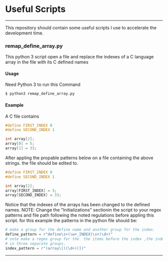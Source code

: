 # Useful Scripts
---
This repository should contain some useful scripts I use to accelerate the development time.
### remap_define_array.py
This python 3 script open a file and replace the indexes of a C language array in the file with its C defined names
#### Usage
Need Python 3 to run this Command
```bash
$ python3 remap_define_array.py
```
#### Example
A C file contains
```c
#define FIRST_INDEX 0
#define SECOND_INDEX 1

int array[2];
array[0] = 5;
array[1] = 33;
```
After appling the propable patterns below on a file containing the 
above strings. the file should be edited to.
```c
#define FIRST_INDEX 0
#define SECOND_INDEX 1

int array[2];
array[FIRST_INDEX] = 5;
array[SECOND_INDEX] = 33;
```
Notice that the indexes of the arrays has been changed to the defined names.
NOTE: Change the "Initializations" sectionin the script to your regex patterns and file path following the noted regulations before appling this script.
for this example the patterns in the python file should be:
```python
# make a group for the define name and another group for the index. 
define_pattern = r"define\s+(\w+_INDEX)\s+(\d+)"
# note make a regex group for the  the items before the index ,the index and also items after it
# in three separate groups.
index_pattern = r"(array\[)(\d+)(])"
```
---

